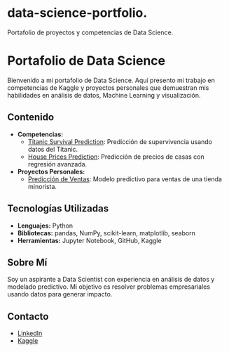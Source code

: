 # data-science-portfolio.
Portafolio de proyectos y competencias de Data Science.
# Portafolio de Data Science

Bienvenido a mi portafolio de Data Science. Aquí presento mi trabajo en competencias de Kaggle y proyectos personales que demuestran mis habilidades en análisis de datos, Machine Learning y visualización.

## Contenido
- **Competencias:**
  - [Titanic Survival Prediction](Competitions/Titanic/README.md): Predicción de supervivencia usando datos del Titanic.
  - [House Prices Prediction](Competitions/House_Prices/README.md): Predicción de precios de casas con regresión avanzada.
- **Proyectos Personales:**
  - [Predicción de Ventas](Projects/Sales_Forecast/README.md): Modelo predictivo para ventas de una tienda minorista.

## Tecnologías Utilizadas
- **Lenguajes:** Python
- **Bibliotecas:** pandas, NumPy, scikit-learn, matplotlib, seaborn
- **Herramientas:** Jupyter Notebook, GitHub, Kaggle

## Sobre Mí
Soy un aspirante a Data Scientist con experiencia en análisis de datos y modelado predictivo. Mi objetivo es resolver problemas empresariales usando datos para generar impacto.

## Contacto
- [LinkedIn](https://linkedin.com/in/tu-usuario)
- [Kaggle](https://kaggle.com/tu-usuario)

